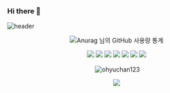 ### Hi there 👋
  ![header](https://capsule-render.vercel.app/api?type=wave&color=auto&height=300&section=header&text=Ohyuchan!%20&fontSize=90)<div align="center">
   ![Anurag 님의 GitHub 사용량 통계](https://github-readme-stats.vercel.app/api?username=ohyuchan123&bg_color=30,e96443,904e95&title_color=fff&text_color=fff)
  <div align="center">
  <a href="https://www.python.org/" target="_blank"><img src="https://img.shields.io/badge/Python-3776AB?style=flat-square&logo=Python&logoColor=white"></a>
  <a href="https://www.oracle.com/kr/index.html" target="_blank"><img src="https://img.shields.io/badge/Java-007396?style=flat-square&logo=Java&logoColor=white"/></a>
  <a href="https://https://visualstudio.microsoft.com/ko//" target="_blank"><img src="https://img.shields.io/badge/C-A8B9CC?style=flat-square&logo=C&logoColor=white"></a>
  <a href="https://code.visualstudio.com//" target="_blank"><img src="https://img.shields.io/badge/HTML5-E34F26?style=flat-square&logo=HTML&logoColor=white"></a>
  <a href="https://code.visualstudio.com//" target="_blank"><img src="https://img.shields.io/badge/JavaScript-F7DF1E?style=flat-square&logo=JavaScript&logoColor=white"></a>
  <a href="https://code.visualstudio.com//" target="_blank"><img src="https://img.shields.io/badge/CSS-1572B6?style=flat-square&logo=CSS&logoColor=white"></a>
  <a href="https://nodejs.org/ko/" target="_blank"><img src="https://img.shields.io/badge/Node.js-339933?style=flat-square&logo=Node.js&logoColor=white"></a>
 <p>&nbsp;<img align="center" src="https://github-readme-stats.vercel.app/api/top-langs?username=ohyuchan123&show_icons=true&locale=en&" alt="ohyuchan123" /></p>
    <img src="https://github-readme-solvedac.hyp3rflow.vercel.app/api/?handle=yuchan123">
  
